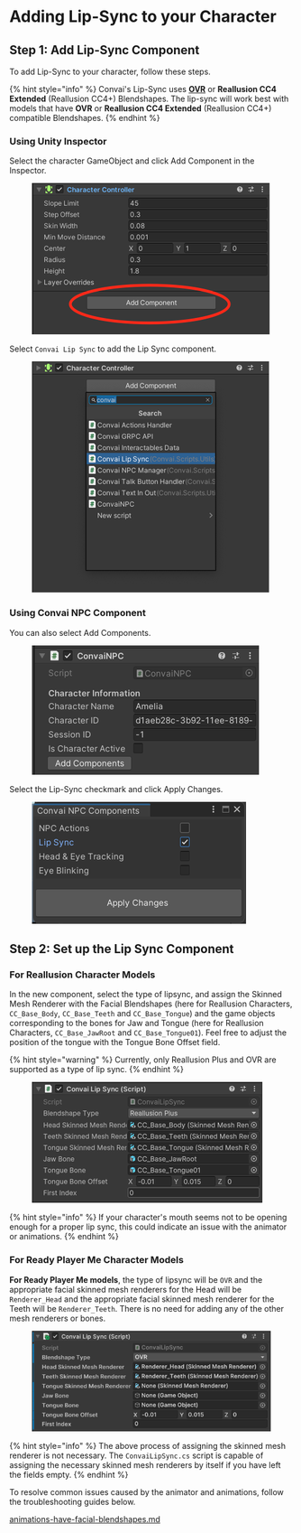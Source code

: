 # Adding Lip-Sync to your Character

## Step 1: Add Lip-Sync Component

To add Lip-Sync to your character, follow these steps.

{% hint style="info" %}
Convai's Lip-Sync uses [**OVR**](https://developer.oculus.com/documentation/unity/audio-ovrlipsync-viseme-reference/) or **Reallusion CC4 Extended** (Reallusion CC4+) Blendshapes. The lip-sync will work best with models that have **OVR** or **Reallusion CC4 Extended** (Reallusion CC4+) compatible Blendshapes.&#x20;
{% endhint %}

### Using Unity Inspector

Select the character GameObject and click Add Component in the Inspector.

<figure><img src="../../.gitbook/assets/image (259).png" alt=""><figcaption></figcaption></figure>

Select `Convai Lip Sync` to add the Lip Sync component.

<figure><img src="../../.gitbook/assets/image (258).png" alt=""><figcaption></figcaption></figure>

### Using Convai NPC Component

You can also select Add Components.

<figure><img src="../../.gitbook/assets/image (2).png" alt=""><figcaption></figcaption></figure>

Select the Lip-Sync checkmark and click Apply Changes.

<figure><img src="../../.gitbook/assets/image (3).png" alt=""><figcaption></figcaption></figure>

## Step 2: Set up the Lip Sync Component

### For Reallusion Character Models

In the new component, select the type of lipsync, and assign the Skinned Mesh Renderer with the Facial Blendshapes (here for Reallusion Characters, `CC_Base_Body`, `CC_Base_Teeth` and `CC_Base_Tongue`)  and the game objects corresponding to the bones for Jaw and Tongue (here for Reallusion Characters, `CC_Base_JawRoot` and `CC_Base_Tongue01`). Feel free to adjust the position of the tongue with the Tongue Bone Offset field. &#x20;

{% hint style="warning" %}
Currently, only Reallusion Plus and OVR are supported as a type of lip sync.
{% endhint %}

<figure><img src="../../.gitbook/assets/image (257).png" alt=""><figcaption></figcaption></figure>

{% hint style="info" %}
If your character's mouth seems not to be opening enough for a proper lip sync, this could indicate an issue with the animator or animations.
{% endhint %}

### For Ready Player Me Character Models

**For Ready Player Me models**, the type of lipsync will be `OVR` and the appropriate facial skinned mesh renderers for the Head will be `Renderer_Head` and the appropriate facial skinned mesh renderer for the Teeth will be `Renderer_Teeth`. There is no need for adding any of the other mesh renderers or bones.&#x20;

<figure><img src="../../.gitbook/assets/image (277).png" alt=""><figcaption></figcaption></figure>

{% hint style="info" %}
The above process of assigning the skinned mesh renderer is not necessary. The `ConvaiLipSync.cs` script is capable of assigning the necessary skinned mesh renderers by itself if you have left the fields empty.
{% endhint %}

To resolve common issues caused by the animator and animations, follow the troubleshooting guides below.

[animations-have-facial-blendshapes.md](troubleshooting-guide/animations-have-facial-blendshapes.md "mention")
